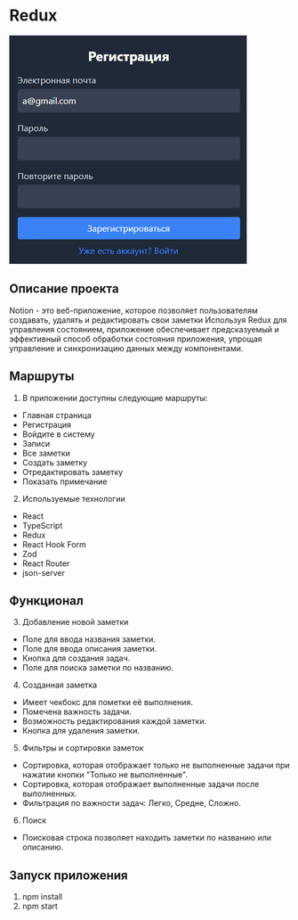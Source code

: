 # Redux
 
![](https://github.com/Rediska23/Redux/blob/main/image.png?raw=true)

## Описание проекта
Notion - это веб-приложение, которое позволяет пользователям создавать, удалять и редактировать свои заметки Используя Redux для управления состоянием, приложение обеспечивает предсказуемый и эффективный способ обработки состояния приложения, упрощая управление и синхронизацию данных между компонентами. 

## Маршруты

 1. В приложении доступны следующие маршруты:

* Главная страница
* Регистрация
* Войдите в систему
* Записи
* Все заметки
*  Создать заметку
*   Отредактировать заметку
*   Показать примечание

 2. Используемые технологии
 * React
 * TypeScript
 * Redux
 * React Hook Form
 * Zod
 * React Router
 * json-server

## Функционал

 3. Добавление новой заметки
 * Поле для ввода названия заметки.
 * Поле для ввода описания заметки.
 * Кнопка для создания задач.
 * Поле для поиска заметки по названию.

 4. Созданная заметка
 * Имеет чекбокс для пометки её выполнения.
 * Помечена важность задачи.
 * Возможность редактирования каждой заметки.
 * Кнопка для удаления заметки.

 5. Фильтры и сортировки заметок
 * Сортировка, которая отображает только не выполненные задачи при нажатии кнопки "Только не выполненные".
 * Сортировка, которая отображает выполненные задачи после выполненных.
 * Фильтрация по важности задач: Легко, Средне, Сложно.
   
 6. Поиск
 * Поисковая строка позволяет находить заметки по названию или описанию.
   
## Запуск приложения 
1. npm install
2. npm start
